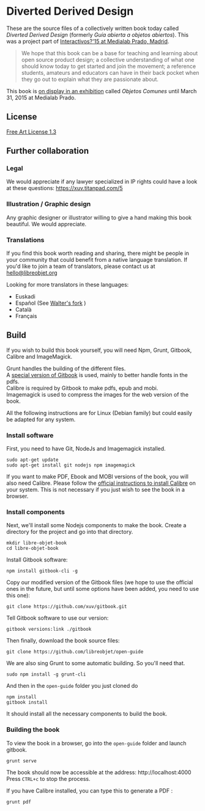 Diverted Derived Design
=======================

These are the source files of a collectively written book today called _Diverted Derived Design_ (formerly _Guía abierta a objetos abiertos_).
This was a project part of [Interactivos?'15 at Medialab Prado, Madrid](http://comunidad.medialab-prado.es/en/groups/open-guide-open-objects).

> We hope that this book can be a base for teaching and learning about open source product design; a collective understanding of what one should know today to get started and join the movement; a reference students, amateurs and educators can have in their back pocket when they go out to explain what they are passionate about.

This book is [on display in an exhibition](http://medialab-prado.es/article/exposicion-objetos-comunes) called _Objetos Comunes_ until March 31, 2015 at Medialab Prado.

License
-----------
[Free Art License 1.3](http://artlibre.org/licence/lal/en/)

Further collaboration
---------------------
### Legal
We would appreciate if any lawyer specialized in IP rights could have a look at these questions: https://xuv.titanpad.com/5

### Illustration / Graphic design
Any graphic designer or illustrator willing to give a hand making this book beautiful. We would appreciate.

### Translations
If you find this book worth reading and sharing, there might be people in your community that could benefit from a native language translation.
If you'd like to join a team of translators, please contact us at hello@libreobjet.org

Looking for more translators in these languages:
- Euskadi
- Español (See [Walter's fork](https://github.com/walterreiner/open-guide/) )
- Català
- Français

Build
-----

If you wish to build this book yourself, you will need Npm, Grunt, Gitbook, Calibre and ImageMagick.

Grunt handles the building of the different files.  
A [special version of Gitbook](https://github.com/xuv/gitbook) is used, mainly to better handle fonts in the pdfs.  
Calibre is required by Gitbook to make pdfs, epub and mobi.  
Imagemagick is used to compress the images for the web version of the book.  

All the following instructions are for Linux (Debian family) but could easily be adapted for any system.

### Install software
First, you need to have Git, NodeJs and Imagemagick installed.  
```
sudo apt-get update
sudo apt-get install git nodejs npm imagemagick
```

If you want to make PDF, Ebook and MOBI versions of the book, you will also need Calibre. Please follow the [official instructions to install Calibre](http://calibre-ebook.com/download) on your system. This is not necessary if you just wish to see the book in a browser.

### Install components
Next, we'll install some Nodejs components to make the book.
Create a directory for the project and go into that directory.  
```
mkdir libre-objet-book
cd libre-objet-book
```

Install Gitbook software:
```
npm install gitbook-cli -g
```

Copy our modified version of the Gitbook files (we hope to use the official ones in the future, but until some options have been added, you need to use this one):
```
git clone https://github.com/xuv/gitbook.git
```
Tell Gitbook software to use our version:
```
gitbook versions:link ./gitbook
```
Then finally, download the book source files:
```
git clone https://github.com/libreobjet/open-guide
```
We are also sing Grunt to some automatic building. So you'll need that.
```
sudo npm install -g grunt-cli
```
And then in the `open-guide` folder you just cloned do
```
npm install
gitbook install
```
It should install all the necessary components to build the book.


### Building the book
To view the book in a browser, go into the `open-guide` folder and launch gitbook.
```
grunt serve
```
The book should now be accessible at the address: http://localhost:4000  
Press `CTRL+c` to stop the process.

If you have Calibre installed, you can type this to generate a PDF :
```
grunt pdf
```
